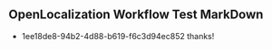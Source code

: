 ## OpenLocalization Workflow Test MarkDown
* 1ee18de8-94b2-4d88-b619-f6c3d94ec852 
thanks!<!--HONumber=Mar16_HO2-->
